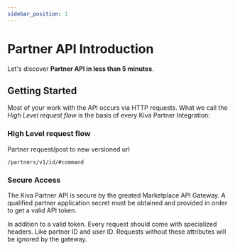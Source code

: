 ```yaml
---
sidebar_position: 1
---
```


# Partner API Introduction

Let's discover **Partner API in less than 5 minutes**.

## Getting Started

Most of your work with the API occurs via HTTP requests. What we call the *High Level request flow* is the basis
of every Kiva Partner Integration:

### High Level request flow
Partner request/post to new versioned url

`/partners/v1/id/#command`

### Secure Access
The Kiva Partner API is secure by the greated Marketplace API Gateway. A qualified partner application secret must be 
obtained and provided in order to get a valid API token.

In addition to a valid token. Every request should come with specialized headers. Like partner ID and user ID. 
Requests without these attributes will be ignored by the gateway.
